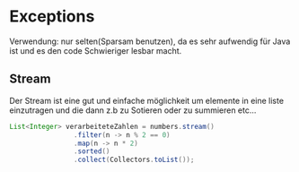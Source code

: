 # Exceptions
Verwendung: nur selten(Sparsam benutzen), da es sehr aufwendig für Java ist und es den code Schwieriger lesbar macht.

## Stream
Der Stream ist eine gut und einfache möglichkeit um elemente in eine liste einzutragen und die dann z.b zu Sotieren oder zu summieren etc...
``` java
List<Integer> verarbeiteteZahlen = numbers.stream()
                .filter(n -> n % 2 == 0)
                .map(n -> n * 2)
                .sorted()
                .collect(Collectors.toList());
```